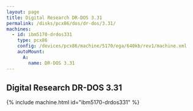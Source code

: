 ```yaml
---
layout: page
title: Digital Research DR-DOS 3.31
permalink: /disks/pcx86/dos/dr-dos/3.31/
machines:
  - id: ibm5170-drdos331
    type: pcx86
    config: /devices/pcx86/machine/5170/ega/640kb/rev1/machine.xml
    autoMount:
      A:
        name: DR-DOS 3.31
---
```


Digital Research DR-DOS 3.31
----------------------------

{% include machine.html id="ibm5170-drdos331" %}
